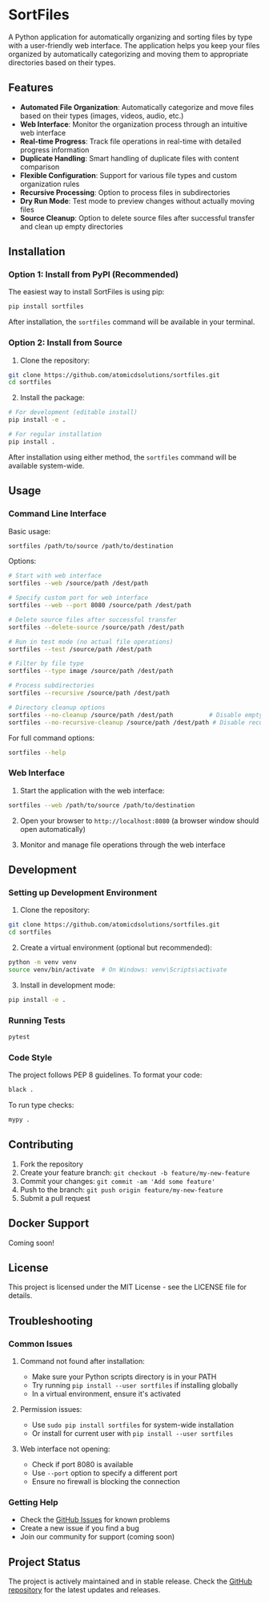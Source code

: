 # SortFiles

A Python application for automatically organizing and sorting files by type with a user-friendly web interface. The application helps you keep your files organized by automatically categorizing and moving them to appropriate directories based on their types.

## Features

- **Automated File Organization**: Automatically categorize and move files based on their types (images, videos, audio, etc.)
- **Web Interface**: Monitor the organization process through an intuitive web interface
- **Real-time Progress**: Track file operations in real-time with detailed progress information
- **Duplicate Handling**: Smart handling of duplicate files with content comparison
- **Flexible Configuration**: Support for various file types and custom organization rules
- **Recursive Processing**: Option to process files in subdirectories
- **Dry Run Mode**: Test mode to preview changes without actually moving files
- **Source Cleanup**: Option to delete source files after successful transfer and clean up empty directories

## Installation

### Option 1: Install from PyPI (Recommended)

The easiest way to install SortFiles is using pip:

```bash
pip install sortfiles
```

After installation, the `sortfiles` command will be available in your terminal.

### Option 2: Install from Source

1. Clone the repository:
```bash
git clone https://github.com/atomicdsolutions/sortfiles.git
cd sortfiles
```

2. Install the package:
```bash
# For development (editable install)
pip install -e .

# For regular installation
pip install .
```

After installation using either method, the `sortfiles` command will be available system-wide.

## Usage

### Command Line Interface

Basic usage:
```bash
sortfiles /path/to/source /path/to/destination
```

Options:
```bash
# Start with web interface
sortfiles --web /source/path /dest/path

# Specify custom port for web interface
sortfiles --web --port 8080 /source/path /dest/path

# Delete source files after successful transfer
sortfiles --delete-source /source/path /dest/path

# Run in test mode (no actual file operations)
sortfiles --test /source/path /dest/path

# Filter by file type
sortfiles --type image /source/path /dest/path

# Process subdirectories
sortfiles --recursive /source/path /dest/path

# Directory cleanup options
sortfiles --no-cleanup /source/path /dest/path          # Disable empty directory cleanup
sortfiles --no-recursive-cleanup /source/path /dest/path # Disable recursive cleanup
```

For full command options:
```bash
sortfiles --help
```

### Web Interface

1. Start the application with the web interface:
```bash
sortfiles --web /path/to/source /path/to/destination
```

2. Open your browser to `http://localhost:8080` (a browser window should open automatically)

3. Monitor and manage file operations through the web interface

## Development

### Setting up Development Environment

1. Clone the repository:
```bash
git clone https://github.com/atomicdsolutions/sortfiles.git
cd sortfiles
```

2. Create a virtual environment (optional but recommended):
```bash
python -m venv venv
source venv/bin/activate  # On Windows: venv\Scripts\activate
```

3. Install in development mode:
```bash
pip install -e .
```

### Running Tests

```bash
pytest
```

### Code Style

The project follows PEP 8 guidelines. To format your code:

```bash
black .
```

To run type checks:
```bash
mypy .
```

## Contributing

1. Fork the repository
2. Create your feature branch: `git checkout -b feature/my-new-feature`
3. Commit your changes: `git commit -am 'Add some feature'`
4. Push to the branch: `git push origin feature/my-new-feature`
5. Submit a pull request

## Docker Support

Coming soon!

## License

This project is licensed under the MIT License - see the LICENSE file for details.

## Troubleshooting

### Common Issues

1. Command not found after installation:
   - Make sure your Python scripts directory is in your PATH
   - Try running `pip install --user sortfiles` if installing globally
   - In a virtual environment, ensure it's activated

2. Permission issues:
   - Use `sudo pip install sortfiles` for system-wide installation
   - Or install for current user with `pip install --user sortfiles`

3. Web interface not opening:
   - Check if port 8080 is available
   - Use `--port` option to specify a different port
   - Ensure no firewall is blocking the connection

### Getting Help

- Check the [GitHub Issues](https://github.com/atomicdsolutions/sortfiles/issues) for known problems
- Create a new issue if you find a bug
- Join our community for support (coming soon)

## Project Status

The project is actively maintained and in stable release. Check the [GitHub repository](https://github.com/atomicdsolutions/sortfiles) for the latest updates and releases.